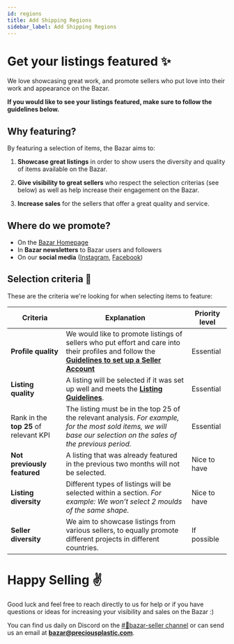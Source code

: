```yaml
---
id: regions
title: Add Shipping Regions
sidebar_label: Add Shipping Regions
---
```


<style>
:root {
  --highlight: #f7b77b;
  --hover: #f7b77b;
}
</style>


# Get your listings featured ✨


We love showcasing great work, and promote sellers who put love into their work and appearance on the Bazar.

**If you would like to see your listings featured, make sure to follow the guidelines below.** 

## Why featuring?

By featuring a selection of items, the Bazar aims to:

1. **Showcase great listings** in order to show users the diversity and quality of items available on the Bazar.

2. **Give visibility to great sellers** who respect the selection criterias (see below) as well as help increase their engagement on the Bazar.

3. **Increase sales** for the sellers that offer a great quality and service.

## Where do we promote?

- On the [Bazar Homepage](bazar.preciousplastic.com)
- In **Bazar newsletters** to Bazar users and followers
- On our **social media** ([Instagram](www.instagram.com/realpreciousplastic), [Facebook](www.facebook.com/preciousplasticcommunity))

## Selection criteria 🧐

These are the criteria we're looking for when selecting items to feature:

Criteria | Explanation | Priority level <span style="color:white"> </span>
--- | --- | ---
**Profile quality** | We would like to promote listings of sellers who put effort and care into their profiles and follow the **[Guidelines to set up a Seller Account](https://community.preciousplastic.com/academy/business/Account_Setup)** | Essential
**Listing quality** | A listing will be selected if it was set up well and meets the **[Listing Guidelines](https://community.preciousplastic.com/academy/business/Image_Size_Guidelines)**. | Essential
Rank in the **top 25** of relevant KPI | The listing must be in the top 25 of the relevant analysis. *For example, for the most sold items, we will base our selection on the sales of the previous period.* | Essential
**Not previously featured** | A listing that was already featured in the previous two months will not be selected. | Nice to have
**Listing diversity** | Different types of listings will be selected within a section. *For example: We won’t select 2 moulds of the same shape.* | Nice to have
**Seller diversity** | We aim to showcase listings from various sellers, to equally promote different projects in different countries. | If possible

# Happy Selling ✌️

Good luck and feel free to reach directly to us for help or if you have questions or ideas for increasing your visibility and sales on the Bazar :)

You can find us daily on Discord on the [#🙌bazar-seller channel](https://discord.gg/2E93VxB3CD) or can send us an email at **bazar@preciousplastic.com**.